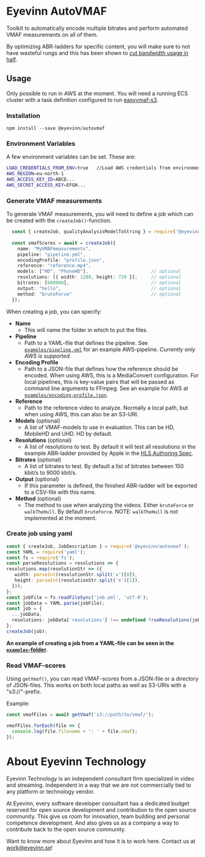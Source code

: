 # Eyevinn AutoVMAF

Toolkit to automatically encode multiple bitrates and perform automated VMAF measurements on all of them. 

By optimizing ABR-ladders for specific content, you will make sure to not have wasteful rungs and this has been shown to [cut bandwidth usage in half](https://dev.to/video/automating-video-analysis-to-cut-your-streaming-bandwidth-usage-in-half-5hk1).

## Usage

Only possible to run in AWS at the moment. You will need a running ECS cluster with a task definition configured to run [easyvmaf-s3](./easyvmaf-s3).

### Installation

```
npm install --save @eyevinn/autovmaf
```

### Environment Variables

A few environment variables can be set. These are:

```bash
LOAD_CREDENTIALS_FROM_ENV=true   //Load AWS credentials from environment variables
AWS_REGION=eu-north-1
AWS_ACCESS_KEY_ID=ABCD...
AWS_SECRET_ACCESS_KEY=EFGH...
```

### Generate VMAF measurements

To generate VMAF measurements, you will need to define a job which can be created with the `createJob()`-function. 

```typescript
  const { createJob, qualityAnalysisModelToString } = require('@eyevinn/autovmaf');
 
  const vmafScores = await = createJob({
    name: "MyVMAFmeasurements",
    pipeline: "pipeline.yml",
    encodingProfile: "profile.json",
    reference: "reference.mp4",
    models: ["HD", "PhoneHD"],                       // optional
    resolutions: [{ width: 1280, height: 720 }],     // optional
    bitrates: [600000],                              // optional
    output: "hello",                                 // optional
    method: "bruteForce"                             // optional
  });
```

When creating a job, you can specify:

 * **Name**
    -  This will name the folder in which to put the files.
 * **Pipeline**
    * Path to a YAML-file that defines the pipeline. See [`examples/pipeline.yml`](examples/pipeline.yml) for an example AWS-pipeline. _Currently only AWS is supported._
 * **Encoding Profile**
    * Path to a JSON-file that defines how the reference should be encoded. When using AWS, this is a MediaConvert configuration. For local pipelines, this is key-value pairs that will be passed as command line arguments to FFmpeg. See an example for AWS at [`examples/encoding-profile.json`](examples/encoding-profile.json). 
 * **Reference**
    * Path to the reference video to analyze. Normally a local path, but when using AWS, this can also be an S3-URI.
 * **Models** (optional)
    * A list of VMAF-models to use in evaluation. This can be HD, MobileHD and UHD. HD by default.
 * **Resolutions** (optional)
    * A list of resolutions to test. By default it will test all resolutions in the example ABR-ladder provided by Apple in the [HLS Authoring Spec](https://developer.apple.com/documentation/http_live_streaming/hls_authoring_specification_for_apple_devices).
 * **Bitrates** (optional)
    * A list of bitrates to test. By default a list of bitrates between 150 kbit/s to 9000 kbit/s.
 * **Output** (optional)
    * If this parameter is defined, the finished ABR-ladder will be exported to a CSV-file with this name.
 * **Method** (optional)
    * The method to use when analyzing the videos. Either `bruteForce` or `walkTheHull`. By default `bruteForce`. NOTE: `walkTheHull` is not implemented at the moment.

### Create job using yaml

```typescript
const { createJob, JobDescription } = require('@eyevinn/autovmaf');
const YAML = require('yaml');
const fs = require('fs');
const parseResolutions = resolutions => {
resolutions.map(resolutionStr => ({
   width: parseInt(resolutionStr.split('x')[0]),
   height: parseInt(resolutionStr.split('x')[1]),
  }));
};
const jobFile = fs.readFileSync('job.yml', 'utf-8');
const jobData = YAML.parse(jobFile);
const job = {
  ...jobData,
  resolutions: jobData['resolutions'] !== undefined ?rseResolutions(jobData['resolutions']) : undefined,
};
createJob(job);
```

**An example of creating a job from a YAML-file can be seen in the [`examples`-folder](examples/).**

### Read VMAF-scores

Using `getVmaf()`, you can read VMAF-scores from a JSON-file or a directory of JSON-files. This works on both local paths as well as S3-URIs with a "s3://"-prefix.

Example:

```javascript
const vmafFiles = await getVmaf('s3://path/to/vmaf/');

vmafFiles.forEach(file => {
  console.log(file.filename + ': ' + file.vmaf);
});
```


# About Eyevinn Technology

Eyevinn Technology is an independent consultant firm specialized in video and streaming. Independent in a way that we are not commercially tied to any platform or technology vendor.

At Eyevinn, every software developer consultant has a dedicated budget reserved for open source development and contribution to the open source community. This give us room for innovation, team building and personal competence development. And also gives us as a company a way to contribute back to the open source community.

Want to know more about Eyevinn and how it is to work here. Contact us at work@eyevinn.se!